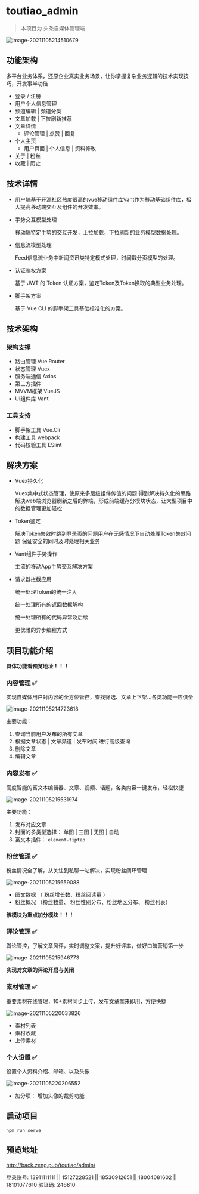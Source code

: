 # toutiao_admin
> 本项目为 头条自媒体管理端

![image-20211105214510679](doc/assets/image-20211105214510679.png)

## 功能架构

多平台业务体系，还原企业真实业务场景，让你掌握复杂业务逻辑的技术实现技巧，开发事半功倍

+ 登录 / 注册
+ 用户个人信息管理
+ 频道编辑 | 频道分类
+ 文章加载 | 下拉刷新推荐
+ 文章详情
  + 评论管理 | 点赞 | 回复
+ 个人主页
  + 用户页面 | 个人信息 | 资料修改
+ 关于 | 粉丝
+ 收藏 | 历史

## 技术详情

+ 用户端基于开源社区热度很高的vue移动组件库Vant作为移动基础组件库，极大提高移动端交互及组件的开发效率。

+ 手势交互模型处理

  移动端特定手势的交互开发，上拉加载，下拉刷新的业务模型数据处理。

+ 信息流模型处理

  Feed信息流业务中新闻资讯类特定模式处理，时间戳分页模型的处理。

+ 认证鉴权方案

  基于 JWT 的 Token 认证方案，鉴定Token及Token换取的典型业务处理。

+ 脚手架方案

  基于 Vue CLI 的脚手架工具基础标准化的方案。



## 技术架构

### 架构支撑

+ 路由管理 Vue Router
+ 状态管理 Vuex
+ 服务端通信 Axios
+ 第三方插件
+ MVVM框架 VueJS
+ UI组件库 Vant



### 工具支持

+ 脚手架工具 Vue.Cli
+ 构建工具 webpack
+ 代码校验工具 ESlint



## 解决方案

+ Vuex持久化

  Vuex集中式状态管理，使原来多层级组件传值的问题 得到解决持久化的思路解决web端浏览器刷新之后的弊端，形成前端缓存分模块状态，让大型项目中的数据管理更加轻松

+ Token鉴定

  解决Token失效时跳到登录页的问题用户在无感情况下自动处理Token失效问题 保证安全的同时及时处理相关业务

+ Vant组件手势操作

  主流的移动App手势交互解决方案

+ 请求器拦截应用

  统一处理Token的统一注入

  统一处理所有的返回数据解构

  统一处理所有的代码异常及后续

  更优雅的异步编程方式



## **项目功能介绍**

**具体功能看预览地址！！！**

### **内容管理**  ✅

 实现自媒体用户对内容的全方位管控，查找筛选、文章上下架...各类功能一应俱全

![image-20211105214723618](doc/assets/image-20211105214723618.png)

主要功能：

1. 查询当前用户发布的所有文章
2. 根据文章状态  |  文章频道 |  发布时间  进行高级查询
3. 删除文章
4. 编辑文章



### 内容发布 ✅

高度智能的富文本编辑器、文章、视频、话题，各类内容一键发布，轻松快捷

![image-20211105215531974](doc/assets/image-20211105215531974.png)

主要功能：

1. 发布对应文章
2. 封面的多类型选择： 单图 | 三图 | 无图 | 自动
3. 富文本插件： `element-tiptap`





### **粉丝管理** ✅

粉丝情况全了解，从关注到私聊一站解决，实现粉丝闭环管理

![image-20211105215659088](doc/assets/image-20211105215659088.png)

+ 图文数据 （ 粉丝增长数、粉丝阅读量  ）
+ 粉丝概况 （粉丝数量、 粉丝性别分布、粉丝地区分布、 粉丝列表）

**该模块为重点加分模块！！！**



### **评论管理** ✅

舆论管控，了解文章风评，实时调整文案，提升好评率，做好口碑营销第一步

![image-20211105215946773](doc/assets/image-20211105215946773.png)

**实现对文章的评论开启与关闭**



### **素材管理** ✅

重要素材在线管理，10+素材同步上传，发布文章拿来即用，方便快捷

![image-20211105220033826](doc/assets/image-20211105220033826.png)

+ 素材列表
+ 素材收藏
+ 上传素材



### **个人设置**  ✅

设置个人资料介绍、邮箱、以及头像

![image-20211105220206552](doc/assets/image-20211105220206552.png)

+ 加分项： 增加头像的裁剪功能



## 启动项目 
``` npm run serve ```



## 预览地址

http://back.zeng.pub/toutiao/admin/



登录账号: 13911111111 || 15127228521 || 18530912651 || 18004081602 || 18101077610
验证码: 246810
